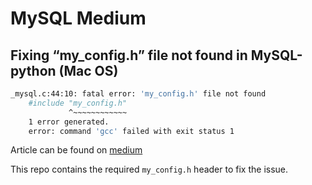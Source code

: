 # MySQL Medium

## Fixing “my_config.h” file not found in MySQL-python (Mac OS)

```bash
_mysql.c:44:10: fatal error: 'my_config.h' file not found
    #include "my_config.h"
             ^~~~~~~~~~~~~
    1 error generated.
    error: command 'gcc' failed with exit status 1
```

Article can be found on [medium](https://medium.com/the-rising-tilde/fixing-my-config-h-file-not-found-in-mysql-python-mac-os-ff97663a8042)

This repo contains the required `my_config.h` header to fix the issue.